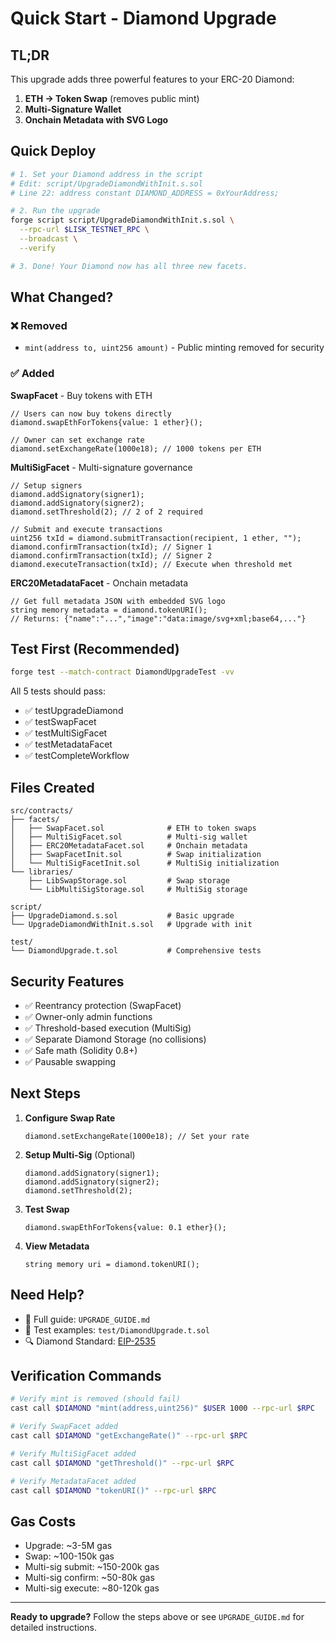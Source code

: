 # Quick Start - Diamond Upgrade

## TL;DR

This upgrade adds three powerful features to your ERC-20 Diamond:
1. **ETH → Token Swap** (removes public mint)
2. **Multi-Signature Wallet**
3. **Onchain Metadata with SVG Logo**

## Quick Deploy

```bash
# 1. Set your Diamond address in the script
# Edit: script/UpgradeDiamondWithInit.s.sol
# Line 22: address constant DIAMOND_ADDRESS = 0xYourAddress;

# 2. Run the upgrade
forge script script/UpgradeDiamondWithInit.s.sol \
  --rpc-url $LISK_TESTNET_RPC \
  --broadcast \
  --verify

# 3. Done! Your Diamond now has all three new facets.
```

## What Changed?

### ❌ Removed
- `mint(address to, uint256 amount)` - Public minting removed for security

### ✅ Added

**SwapFacet** - Buy tokens with ETH
```solidity
// Users can now buy tokens directly
diamond.swapEthForTokens{value: 1 ether}();

// Owner can set exchange rate
diamond.setExchangeRate(1000e18); // 1000 tokens per ETH
```

**MultiSigFacet** - Multi-signature governance
```solidity
// Setup signers
diamond.addSignatory(signer1);
diamond.addSignatory(signer2);
diamond.setThreshold(2); // 2 of 2 required

// Submit and execute transactions
uint256 txId = diamond.submitTransaction(recipient, 1 ether, "");
diamond.confirmTransaction(txId); // Signer 1
diamond.confirmTransaction(txId); // Signer 2
diamond.executeTransaction(txId); // Execute when threshold met
```

**ERC20MetadataFacet** - Onchain metadata
```solidity
// Get full metadata JSON with embedded SVG logo
string memory metadata = diamond.tokenURI();
// Returns: {"name":"...","image":"data:image/svg+xml;base64,..."}
```

## Test First (Recommended)

```bash
forge test --match-contract DiamondUpgradeTest -vv
```

All 5 tests should pass:
- ✅ testUpgradeDiamond
- ✅ testSwapFacet
- ✅ testMultiSigFacet
- ✅ testMetadataFacet
- ✅ testCompleteWorkflow

## Files Created

```
src/contracts/
├── facets/
│   ├── SwapFacet.sol              # ETH to token swaps
│   ├── MultiSigFacet.sol          # Multi-sig wallet
│   ├── ERC20MetadataFacet.sol     # Onchain metadata
│   ├── SwapFacetInit.sol          # Swap initialization
│   └── MultiSigFacetInit.sol      # MultiSig initialization
└── libraries/
    ├── LibSwapStorage.sol         # Swap storage
    └── LibMultiSigStorage.sol     # MultiSig storage

script/
├── UpgradeDiamond.s.sol           # Basic upgrade
└── UpgradeDiamondWithInit.s.sol   # Upgrade with init

test/
└── DiamondUpgrade.t.sol           # Comprehensive tests
```

## Security Features

- ✅ Reentrancy protection (SwapFacet)
- ✅ Owner-only admin functions
- ✅ Threshold-based execution (MultiSig)
- ✅ Separate Diamond Storage (no collisions)
- ✅ Safe math (Solidity 0.8+)
- ✅ Pausable swapping

## Next Steps

1. **Configure Swap Rate**
   ```solidity
   diamond.setExchangeRate(1000e18); // Set your rate
   ```

2. **Setup Multi-Sig** (Optional)
   ```solidity
   diamond.addSignatory(signer1);
   diamond.addSignatory(signer2);
   diamond.setThreshold(2);
   ```

3. **Test Swap**
   ```solidity
   diamond.swapEthForTokens{value: 0.1 ether}();
   ```

4. **View Metadata**
   ```solidity
   string memory uri = diamond.tokenURI();
   ```

## Need Help?

- 📖 Full guide: `UPGRADE_GUIDE.md`
- 🧪 Test examples: `test/DiamondUpgrade.t.sol`
- 🔍 Diamond Standard: [EIP-2535](https://eips.ethereum.org/EIPS/eip-2535)

## Verification Commands

```bash
# Verify mint is removed (should fail)
cast call $DIAMOND "mint(address,uint256)" $USER 1000 --rpc-url $RPC

# Verify SwapFacet added
cast call $DIAMOND "getExchangeRate()" --rpc-url $RPC

# Verify MultiSigFacet added
cast call $DIAMOND "getThreshold()" --rpc-url $RPC

# Verify MetadataFacet added
cast call $DIAMOND "tokenURI()" --rpc-url $RPC
```

## Gas Costs

- Upgrade: ~3-5M gas
- Swap: ~100-150k gas
- Multi-sig submit: ~150-200k gas
- Multi-sig confirm: ~50-80k gas
- Multi-sig execute: ~80-120k gas

---

**Ready to upgrade?** Follow the steps above or see `UPGRADE_GUIDE.md` for detailed instructions.
